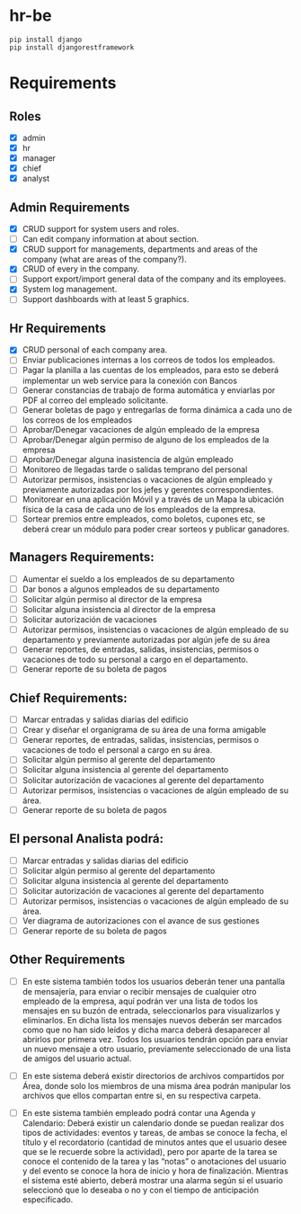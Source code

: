 # hr-be

```
pip install django
pip install djangorestframework
```

# Requirements

## Roles
- [x] admin
- [x] hr
- [x] manager
- [x] chief
- [x] analyst

## Admin Requirements
- [x] CRUD support for system users and roles.
- [ ] Can edit company information at about section.
- [x] CRUD support for managements, departments and areas of the company (what are areas of the company?).
- [x] CRUD of every  in the company.
- [ ] Support export/import general data of the company and its employees.
- [x] System log management.
- [ ] Support dashboards with at least 5 graphics.

## Hr Requirements
- [x] CRUD personal of each company area.
- [ ] Enviar publicaciones internas a los correos de todos los empleados.
- [ ] Pagar la planilla a las cuentas de los empleados, para esto se deberá implementar un web service para la  conexión con Bancos
- [ ] Generar constancias de trabajo de forma automática y enviarlas por PDF al correo del empleado solicitante.
- [ ] Generar boletas de pago y entregarlas de forma dinámica a cada uno de los correos de los empleados
- [ ] Aprobar/Denegar vacaciones de algún empleado de la  empresa
- [ ] Aprobar/Denegar algún permiso de alguno de los empleados de la empresa
- [ ] Aprobar/Denegar alguna inasistencia de algún empleado
- [ ] Monitoreo de llegadas tarde o salidas temprano del personal
- [ ] Autorizar permisos, insistencias o vacaciones de algún empleado y previamente autorizadas por los jefes y gerentes correspondientes.
- [ ] Monitorear en una aplicación Móvil y a través de un Mapa la ubicación física de la casa de cada uno de los empleados de la empresa.
- [ ] Sortear premios entre empleados, como boletos, cupones etc, se deberá crear un módulo para poder crear sorteos y publicar ganadores.

## Managers Requirements:
- [ ] Aumentar el sueldo a los empleados de su departamento
- [ ] Dar bonos a algunos empleados de su departamento
- [ ] Solicitar algún permiso al director de la empresa
- [ ] Solicitar alguna insistencia al director de la empresa
- [ ] Solicitar autorización de vacaciones 
- [ ] Autorizar permisos, insistencias o vacaciones de algún empleado de su departamento y previamente autorizadas por algún jefe de su área
- [ ] Generar reportes, de entradas, salidas, insistencias, permisos o vacaciones de todo su personal a cargo en el departamento.
- [ ] Generar reporte de su boleta de pagos

## Chief Requirements:
- [ ] Marcar entradas y salidas diarias del edificio
- [ ] Crear y diseñar el organigrama de su área de una forma amigable
- [ ] Generar reportes, de entradas, salidas, insistencias, permisos o vacaciones de todo el personal a cargo en su área.
- [ ] Solicitar algún permiso al gerente del departamento
- [ ] Solicitar alguna insistencia al gerente del departamento
- [ ] Solicitar autorización de vacaciones al gerente del departamento
- [ ] Autorizar permisos, insistencias o vacaciones de algún empleado de su área. 
- [ ] Generar reporte de su boleta de pagos

## El personal Analista podrá:
- [ ] Marcar entradas y salidas diarias del edificio
- [ ] Solicitar algún permiso al gerente del departamento
- [ ] Solicitar alguna insistencia al gerente del departamento
- [ ] Solicitar autorización de vacaciones al gerente del departamento
- [ ] Autorizar permisos, insistencias o vacaciones de algún empleado de su área. 
- [ ] Ver diagrama de autorizaciones con el avance de sus gestiones
- [ ] Generar reporte de su boleta de pagos

## Other Requirements
- [ ] En este sistema también todos los usuarios deberán tener una pantalla de mensajería, para enviar o recibir mensajes de cualquier otro empleado de la empresa, aquí podrán  ver una lista de todos los mensajes en su buzón de entrada, seleccionarlos para visualizarlos y eliminarlos. En dicha lista los mensajes nuevos deberán ser marcados como que no han sido leídos y dicha marca deberá desaparecer al abrirlos por primera vez. Todos los usuarios tendrán opción para enviar un nuevo mensaje a otro usuario, previamente seleccionado de una lista de amigos del usuario actual.

- [ ] En este sistema deberá existir directorios de archivos compartidos por Área, donde solo los miembros de una misma área podrán manipular los archivos que ellos compartan entre si, en su respectiva carpeta.

- [ ] En este sistema también empleado podrá contar una Agenda y Calendario: Deberá existir un calendario donde se puedan realizar dos tipos de actividades: eventos y tareas, de ambas se conoce la fecha, el título y el recordatorio (cantidad de minutos antes que el usuario desee que se le recuerde sobre la actividad), pero por aparte de la tarea se conoce el contenido de la tarea y las “notas” o anotaciones del usuario y del evento se conoce la hora de inicio y hora de finalización. Mientras el sistema esté abierto, deberá mostrar una alarma según si el usuario seleccionó que lo deseaba o no y con el tiempo de anticipación especificado.